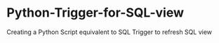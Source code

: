 # Python-Trigger-for-SQL-view
Creating a Python Script equivalent to SQL Trigger to refresh SQL view

